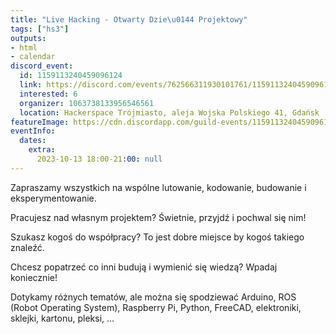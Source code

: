 ```yaml
---
title: "Live Hacking - Otwarty Dzie\u0144 Projektowy"
tags: ["hs3"]
outputs:
- html
- calendar
discord_event:
  id: 1159113240459096124
  link: https://discord.com/events/762566311930101761/1159113240459096124
  interested: 6
  organizer: 1063738133956546561
  location: Hackerspace Trójmiasto, aleja Wojska Polskiego 41, Gdańsk
featureImage: https://cdn.discordapp.com/guild-events/1159113240459096124/3916a0743796a1d1f3f40596c4a88401.png?size=1024
eventInfo:
  dates:
    extra:
      2023-10-13 18:00-21:00: null
---
```

Zapraszamy wszystkich na wspólne lutowanie, kodowanie, budowanie i eksperymentowanie.

Pracujesz nad własnym projektem? Świetnie, przyjdź i pochwal się nim!

Szukasz kogoś do współpracy? To jest dobre miejsce by kogoś takiego znaleźć.

Chcesz popatrzeć co inni budują i wymienić się wiedzą? Wpadaj koniecznie!

Dotykamy różnych tematów, ale można się spodziewać Arduino, ROS (Robot Operating System), Raspberry Pi, Python, FreeCAD, elektroniki, sklejki, kartonu, pleksi, ...
